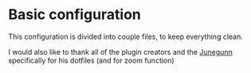 # Basic configuration

This configuration is divided into couple files, to keep everything clean.

I would also like to thank all of the plugin creators and the [Junegunn](https://github.com/junegunn) specifically for his dotfiles (and for zoom function)
